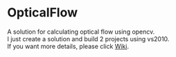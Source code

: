 # OpticalFlow
A solution for calculating optical flow using opencv.<br>
I just create a solution and build 2 projects using vs2010.<br>
If you want more details, please click [Wiki](https://github.com/Hunger720/OpticalFlow/wiki).
